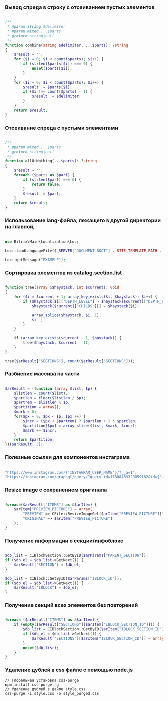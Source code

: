 ### Вывод спреда в строку с отсеиванием пустых элементов
```php

/**
 * @param string $delimiter
 * @param mixed ...$parts
 * @return string|null
 */
function combine(string $delimiter, ...$parts): ?string
{
	$result = '';
	for ($i = 0; $i < count($parts); $i++) {
		if (strlen($parts[$i]) === 0) {
			unset($parts[$i]);
		}
	}
	for ($i = 0; $i < count($parts); $i++) {
		$result .= $parts[$i];
		if ($i !== count($parts) - 1) {
			$result .= $delimiter;
		}
	}
	return $result;
}

```

### Отсеивание спреда с пустыми элементами
```php

/**
 * @param mixed ...$parts
 * @return string|null
 */
function allOrNothing(...$parts): ?string
{
	$result = '';
	foreach ($parts as $part) {
		if (strlen($part) === 0) {
			return false;
		}
		$result .= $part;
	}
	return $result;
}

```

### Использование lang-файла, лежащего в другой директории на главной,
```php

use Bitrix\Main\Localization\Loc;

Loc::loadLanguageFile($_SERVER["DOCUMENT_ROOT"] . SITE_TEMPLATE_PATH . "/index.php");

Loc::getMessage("EXAMPLE");

```

### Сортировка элементов из catalog.section.list
```php

function tree(array &$haystack, int $current): void
{
	for ($i = $current + 1; array_key_exists($i, $haystack); $i++) {
		if ($haystack[$i]["DEPTH_LEVEL"] > $haystack[$current]["DEPTH_LEVEL"]) {
			$haystack[$current]["CHILDS"][] = $haystack[$i];

			array_splice($haystack, $i, 1);
			$i--;
		}
	}

	if (array_key_exists($current - 1, $haystack)) {
		tree($haystack, $current - 1);
	}
}

tree($arResult["SECTIONS"], count($arResult["SECTIONS"]));


```

### Разбиение массива на части
```php

$arResult = (function (array $list, $p) {
	$listlen = count($list);
	$partlen = floor($listlen / $p);
	$partrem = $listlen % $p;
	$partition = array();
	$mark = 0;
	for($px = 0; $px < $p; $px ++) {
		$incr = ($px < $partrem) ? $partlen + 1 : $partlen;
		$partition[$px] = array_slice($list, $mark, $incr);
		$mark += $incr;
	}
	return $partition;
})($arResult, 3);

```

### Полезные ссылки для компонентов инстаграма
```php

"https://www.instagram.com/{'INSTAGRAM_USER_NAME'}/?__a=1";
"https://instagram.com/graphql/query/?query_id=17888483320059182&id={'USER_ID'}&first={'IMAGES_COUNT'}";

```

### Resize image с сохранением оригинала
```php

foreach($arResult["ITEMS"] as &$arItem) {
	$arItem["PREVIEW_PICTURE"] = array(
		"PREVIEW" => CFile::ResizeImageGet($arItem["PREVIEW_PICTURE"]["ID"], array("width" => 1800, "height" => 1000), false, false, false, false, 75),
		"ORIGINAL" => $arItem["PREVIEW_PICTURE"]
	);
}

```

### Получение информации о секции/инфоблоке
```php

$db_list = CIBlockSection::GetByID($arParams["PARENT_SECTION"]);
if ($db_el = $db_list->GetNext()) {
	$arResult["SECTION"] = $db_el;
}

$db_list = CIBlock::GetByID($arParams["IBLOCK_ID"]);
if ($db_el = $db_list->GetNext()) {
	$arResult["IBLOCK"] = $db_el;
}
```

### Получение секций всех элементов без повторений
```php

foreach ($arResult["ITEMS"] as &$arItem) {
	if (empty($arResult["SECTIONS"][$arItem["IBLOCK_SECTION_ID"]])) {
		$db_list = CIBlockSection::GetByID($arItem["IBLOCK_SECTION_ID"]);
		if ($db_el = $db_list->GetNext()) {
			$arResult["SECTIONS"][$arItem["IBLOCK_SECTION_ID"]] = array("NAME" => $db_el["NAME"], "SORT" => $db_el["SORT"], "ID" => $arItem["IBLOCK_SECTION_ID"]);
		}
		unset($db_list);
	}
}

```

### Удаление дублей в css файле с помощью node.js
```
// Глобальная установка css-purge 
npm install css-purge -g
// Удаление дублей в файле style.css
css-purge -i style.css -o style_purged.css
```
